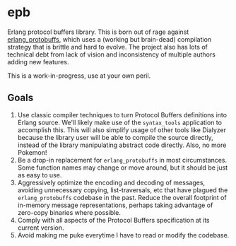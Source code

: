 # epb

Erlang protocol buffers library. This is born out of rage against
[erlang_protobuffs](/basho/erlang_protobuffs), which uses a (working
but brain-dead) compilation strategy that is brittle and hard to
evolve. The project also has lots of technical debt from lack of
vision and inconsistency of multiple authors adding new features.

This is a work-in-progress, use at your own peril.

## Goals

1. Use classic compiler techniques to turn Protocol Buffers
   definitions into Erlang source. We'll likely make use of the
   `syntax_tools` application to accomplish this. This will also
   simplify usage of other tools like Dialyzer because the library
   user will be able to compile the source directly, instead of the
   library manipulating abstract code directly. Also, no more Pokemon!
2. Be a drop-in replacement for `erlang_protobuffs` in most
   circumstances. Some function names may change or move around, but
   it should be just as easy to use.
3. Aggressively optimize the encoding and decoding of messages,
   avoiding unnecessary copying, list-traversals, etc that have
   plagued the `erlang_protobuffs` codebase in the past. Reduce the
   overall footprint of in-memory message representations, perhaps
   taking advantage of zero-copy binaries where possible.
4. Comply with all aspects of the Protocol Buffers specification at
   its current version.
5. Avoid making me puke everytime I have to read or modify the
   codebase.
